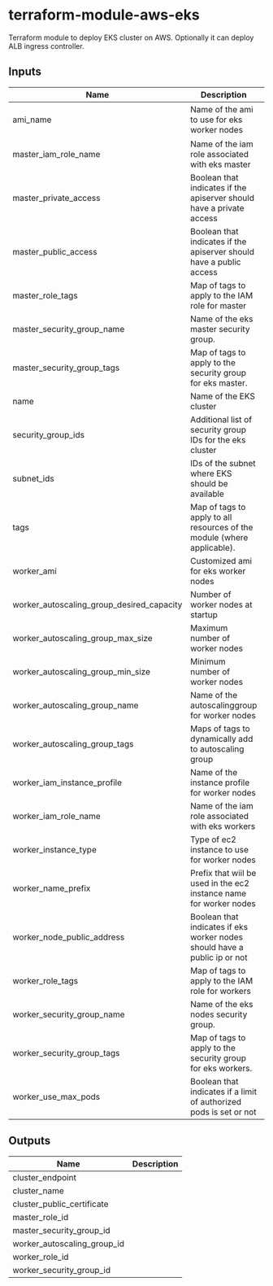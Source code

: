 # terraform-module-aws-eks

Terraform module to deploy EKS cluster on AWS.
Optionally it can deploy ALB ingress controller.

<!-- BEGINNING OF PRE-COMMIT-TERRAFORM DOCS HOOK -->
## Inputs

| Name | Description | Type | Default | Required |
|------|-------------|:----:|:-----:|:-----:|
| ami\_name | Name of the ami to use for eks worker nodes | string | `"amazon-eks-node-1.13*"` | no |
| master\_iam\_role\_name | Name of the iam role associated with eks master | string | n/a | yes |
| master\_private\_access | Boolean that indicates if the apiserver should have a private access | string | `"true"` | no |
| master\_public\_access | Boolean that indicates if the apiserver should have a public access | string | `"true"` | no |
| master\_role\_tags | Map of tags to apply to the IAM role for master | map | `{}` | no |
| master\_security\_group\_name | Name of the eks master security group. | string | `"aws-sg-eks-master"` | no |
| master\_security\_group\_tags | Map of tags to apply to the security group for eks master. | map | `{}` | no |
| name | Name of the EKS cluster | string | n/a | yes |
| security\_group\_ids | Additional list of security group IDs for the eks cluster | list | `[]` | no |
| subnet\_ids | IDs of the subnet where EKS should be available | list | `[]` | no |
| tags | Map of tags to apply to all resources of the module (where applicable). | map | `{}` | no |
| worker\_ami | Customized ami for eks worker nodes | string | `""` | no |
| worker\_autoscaling\_group\_desired\_capacity | Number of worker nodes at startup | string | `"2"` | no |
| worker\_autoscaling\_group\_max\_size | Maximum number of worker nodes | string | `"5"` | no |
| worker\_autoscaling\_group\_min\_size | Minimum number of worker nodes | string | `"2"` | no |
| worker\_autoscaling\_group\_name | Name of the autoscalinggroup for worker nodes | string | n/a | yes |
| worker\_autoscaling\_group\_tags | Maps of tags to dynamically add to autoscaling group | list | `[]` | no |
| worker\_iam\_instance\_profile | Name of the instance profile for worker nodes | string | n/a | yes |
| worker\_iam\_role\_name | Name of the iam role associated with eks workers | string | n/a | yes |
| worker\_instance\_type | Type of ec2 instance to use for worker nodes | string | n/a | yes |
| worker\_name\_prefix | Prefix that wiil be used in the ec2 instance name for worker nodes | string | n/a | yes |
| worker\_node\_public\_address | Boolean that indicates if eks worker nodes should have a public ip or not | string | `"false"` | no |
| worker\_role\_tags | Map of tags to apply to the IAM role for workers | map | `{}` | no |
| worker\_security\_group\_name | Name of the eks nodes security group. | string | `"aws-sg-eks-nodes"` | no |
| worker\_security\_group\_tags | Map of tags to apply to the security group for eks workers. | map | `{}` | no |
| worker\_use\_max\_pods | Boolean that indicates if a limit of authorized pods is set or not | string | `"true"` | no |

## Outputs

| Name | Description |
|------|-------------|
| cluster\_endpoint |  |
| cluster\_name |  |
| cluster\_public\_certificate |  |
| master\_role\_id |  |
| master\_security\_group\_id |  |
| worker\_autoscaling\_group\_id |  |
| worker\_role\_id |  |
| worker\_security\_group\_id |  |

<!-- END OF PRE-COMMIT-TERRAFORM DOCS HOOK -->
